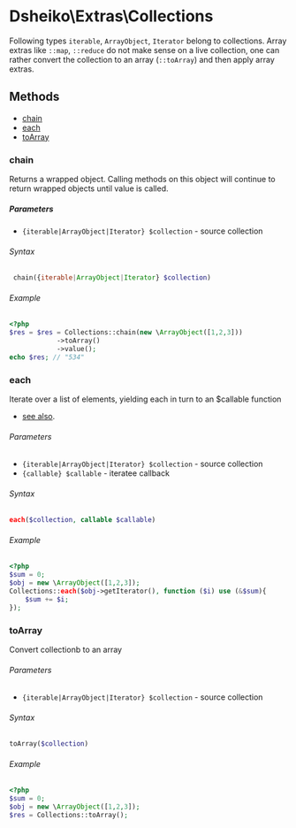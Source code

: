 # Dsheiko\Extras\Collections

Following types `iterable`, `ArrayObject`, `Iterator` belong to collections.
Array extras like `::map`, `::reduce` do not make sense on a live collection,
one can rather convert the collection to an array (`::toArray`) and then apply array extras.

## Methods

- [chain](#chain)
- [each](#each)
- [toArray](#toArray)


### chain
Returns a wrapped object. Calling methods on this object will continue to return wrapped objects until value is called.

##### Parameters
- `{iterable|ArrayObject|Iterator} $collection` - source collection

###### Syntax
```php
 chain({iterable|ArrayObject|Iterator} $collection)
```

###### Example
```php
<?php
$res = $res = Collections::chain(new \ArrayObject([1,2,3]))
            ->toArray()
            ->value();
echo $res; // "534"
```

### each

Iterate over a list of elements, yielding each in turn to an $callable function
- [see also](http://underscorejs.org/#each).

###### Parameters
- `{iterable|ArrayObject|Iterator} $collection` - source collection
- `{callable} $callable` - iteratee callback

###### Syntax
```php
each($collection, callable $callable)
```

###### Example
```php
<?php
$sum = 0;
$obj = new \ArrayObject([1,2,3]);
Collections::each($obj->getIterator(), function ($i) use (&$sum){
    $sum += $i;
});
```

### toArray

Convert collectionb to an array

###### Parameters
- `{iterable|ArrayObject|Iterator} $collection` - source collection

###### Syntax
```php
toArray($collection)
```

###### Example
```php
<?php
$sum = 0;
$obj = new \ArrayObject([1,2,3]);
$res = Collections::toArray();
```